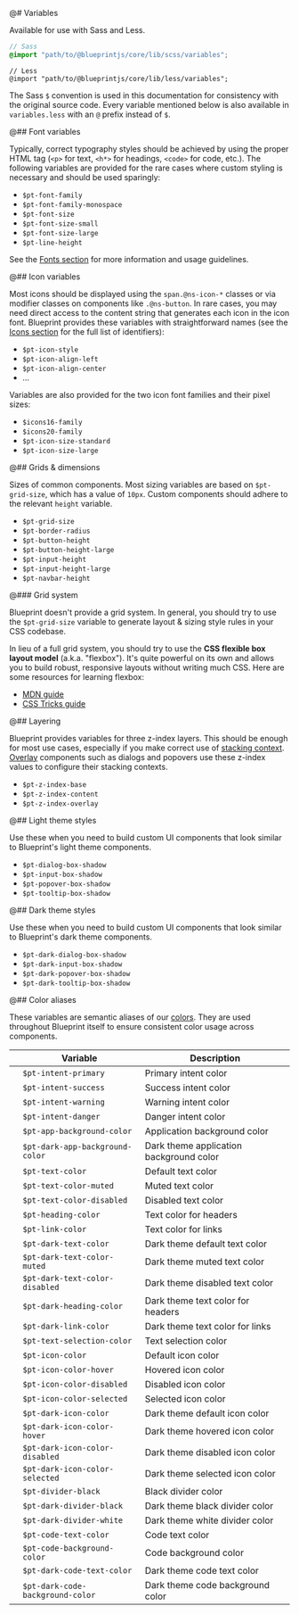 @# Variables

Available for use with Sass and Less.

```css.scss
// Sass
@import "path/to/@blueprintjs/core/lib/scss/variables";
```

```css.less
// Less
@import "path/to/@blueprintjs/core/lib/less/variables";
```

The Sass `$` convention is used in this documentation for consistency with the original source code.
Every variable mentioned below is also available in `variables.less` with an `@` prefix instead of `$`.

@## Font variables

Typically, correct typography styles should be achieved by using the proper HTML tag (`<p>` for
text, `<h*>` for headings, `<code>` for code, etc.). The following variables are provided for the
rare cases where custom styling is necessary and should be used sparingly:

- `$pt-font-family`
- `$pt-font-family-monospace`
- `$pt-font-size`
- `$pt-font-size-small`
- `$pt-font-size-large`
- `$pt-line-height`

See the [Fonts section](#core/typography.fonts) for more information and usage guidelines.

@## Icon variables

Most icons should be displayed using the `span.@ns-icon-*` classes or via modifier classes on
components like `.@ns-button`. In rare cases, you may need direct access to the content
string that generates each icon in the icon font. Blueprint provides these variables with
straightforward names (see the [Icons section](#core/icons) for the full list of identifiers):

- `$pt-icon-style`
- `$pt-icon-align-left`
- `$pt-icon-align-center`
- ...

Variables are also provided for the two icon font families and their pixel sizes:

- `$icons16-family`
- `$icons20-family`
- `$pt-icon-size-standard`
- `$pt-icon-size-large`

@## Grids & dimensions

Sizes of common components. Most sizing variables are based on `$pt-grid-size`, which has
a value of `10px`. Custom components should adhere to the relevant `height` variable.

- `$pt-grid-size`
- `$pt-border-radius`
- `$pt-button-height`
- `$pt-button-height-large`
- `$pt-input-height`
- `$pt-input-height-large`
- `$pt-navbar-height`

@### Grid system

Blueprint doesn't provide a grid system. In general, you should try to use the `$pt-grid-size`
variable to generate layout & sizing style rules in your CSS codebase.

In lieu of a full grid system, you should try to use the __CSS flexible box layout model__ (a.k.a.
"flexbox"). It's quite powerful on its own and allows you to build robust, responsive layouts
without writing much CSS. Here are some resources for learning flexbox:
- [MDN guide](https://developer.mozilla.org/en-US/docs/Web/Guide/CSS/Flexible_boxes)
- [CSS Tricks guide](https://css-tricks.com/snippets/css/a-guide-to-flexbox/)

@## Layering

Blueprint provides variables for three z-index layers. This should be enough for most use cases,
especially if you make correct use of [stacking context][MDN]. [Overlay](#core/components/overlay)
components such as dialogs and popovers use these z-index values to configure their stacking
contexts.

- `$pt-z-index-base`
- `$pt-z-index-content`
- `$pt-z-index-overlay`

[MDN]: https://developer.mozilla.org/en-US/docs/Web/CSS/CSS_Positioning/Understanding_z_index/The_stacking_context

@## Light theme styles

Use these when you need to build custom UI components that look similar to Blueprint's
light theme components.

- `$pt-dialog-box-shadow`
- `$pt-input-box-shadow`
- `$pt-popover-box-shadow`
- `$pt-tooltip-box-shadow`

@## Dark theme styles

Use these when you need to build custom UI components that look similar to Blueprint's
dark theme components.

- `$pt-dark-dialog-box-shadow`
- `$pt-dark-input-box-shadow`
- `$pt-dark-popover-box-shadow`
- `$pt-dark-tooltip-box-shadow`

@## Color aliases

These variables are semantic aliases of our [colors](#colors).
They are used throughout Blueprint itself to ensure consistent color usage across components.

<table class="@ns-html-table docs-color-aliases-table">
    <thead>
        <tr>
            <th></th>
            <th>Variable</th>
            <th>Description</th>
        </tr>
    </thead>
    <tbody>
        <tr>
            <td>
                <div class="docs-color-bubble alias-intent-primary"></div>
            </td>
            <td><code>$pt-intent-primary</code></td>
            <td>Primary intent color</td>
        </tr>
        <tr>
            <td>
                <div class="docs-color-bubble alias-intent-success"></div>
            </td>
            <td><code>$pt-intent-success</code></td>
            <td>Success intent color</td>
        </tr>
        <tr>
            <td>
                <div class="docs-color-bubble alias-intent-warning"></div>
            </td>
            <td><code>$pt-intent-warning</code></td>
            <td>Warning intent color</td>
        </tr>
        <tr>
            <td>
                <div class="docs-color-bubble alias-intent-danger"></div>
            </td>
            <td><code>$pt-intent-danger</code></td>
            <td>Danger intent color</td>
        </tr>
        <tr>
            <td>
                <div class="docs-color-bubble alias-app-background-color"></div>
            </td>
            <td><code>$pt-app-background-color</code></td>
            <td>Application background color</td>
        </tr>
        <tr>
            <td>
                <div class="docs-color-bubble alias-dark-app-background-color"></div>
            </td>
            <td><code>$pt-dark-app-background-color</code></td>
            <td>Dark theme application background color</td>
        </tr>
        <tr>
            <td>
                <div class="docs-color-bubble alias-text-color"></div>
            </td>
            <td><code>$pt-text-color</code></td>
            <td>Default text color</td>
        </tr>
        <tr>
            <td>
                <div class="docs-color-bubble alias-text-color-muted"></div>
            </td>
            <td><code>$pt-text-color-muted</code></td>
            <td>Muted text color</td>
        </tr>
        <tr>
            <td>
                <div class="docs-color-bubble alias-text-color-disabled"></div>
            </td>
            <td><code>$pt-text-color-disabled</code></td>
            <td>Disabled text color</td>
        </tr>
        <tr>
            <td>
                <div class="docs-color-bubble alias-heading-color"></div>
            </td>
            <td><code>$pt-heading-color</code></td>
            <td>Text color for headers</td>
        </tr>
        <tr>
            <td>
                <div class="docs-color-bubble alias-link-color"></div>
            </td>
            <td><code>$pt-link-color</code></td>
            <td>Text color for links</td>
        </tr>
        <tr>
            <td>
                <div class="docs-color-bubble alias-dark-text-color"></div>
            </td>
            <td><code>$pt-dark-text-color</code></td>
            <td>Dark theme default text color</td>
        </tr>
        <tr>
            <td>
                <div class="docs-color-bubble alias-dark-text-color-muted"></div>
            </td>
            <td><code>$pt-dark-text-color-muted</code></td>
            <td>Dark theme muted text color</td>
        </tr>
        <tr>
            <td>
                <div class="docs-color-bubble alias-dark-text-color-disabled"></div>
            </td>
            <td><code>$pt-dark-text-color-disabled</code></td>
            <td>Dark theme disabled text color</td>
        </tr>
        <tr>
            <td>
                <div class="docs-color-bubble alias-dark-heading-color"></div>
            </td>
            <td><code>$pt-dark-heading-color</code></td>
            <td>Dark theme text color for headers</td>
        </tr>
        <tr>
            <td>
                <div class="docs-color-bubble alias-dark-link-color"></div>
            </td>
            <td><code>$pt-dark-link-color</code></td>
            <td>Dark theme text color for links</td>
        </tr>
        <tr>
            <td>
                <div class="docs-color-bubble alias-text-selection-color"></div>
            </td>
            <td><code>$pt-text-selection-color</code></td>
            <td>Text selection color</td>
        </tr>
        <tr>
            <td>
                <div class="docs-color-bubble alias-icon-color"></div>
            </td>
            <td><code>$pt-icon-color</code></td>
            <td>Default icon color</td>
        </tr>
        <tr>
            <td>
                <div class="docs-color-bubble alias-icon-color-hover"></div>
            </td>
            <td><code>$pt-icon-color-hover</code></td>
            <td>Hovered icon color</td>
        </tr>
        <tr>
            <td>
                <div class="docs-color-bubble alias-icon-color-disabled"></div>
            </td>
            <td><code>$pt-icon-color-disabled</code></td>
            <td>Disabled icon color</td>
        </tr>
        <tr>
            <td>
                <div class="docs-color-bubble alias-icon-color-selected"></div>
            </td>
            <td><code>$pt-icon-color-selected</code></td>
            <td>Selected icon color</td>
        </tr>
        <tr>
            <td>
                <div class="docs-color-bubble alias-dark-icon-color"></div>
            </td>
            <td><code>$pt-dark-icon-color</code></td>
            <td>Dark theme default icon color</td>
        </tr>
        <tr>
            <td>
                <div class="docs-color-bubble alias-dark-icon-color-hover"></div>
            </td>
            <td><code>$pt-dark-icon-color-hover</code></td>
            <td>Dark theme hovered icon color</td>
        </tr>
        <tr>
            <td>
                <div class="docs-color-bubble alias-dark-icon-color-disabled"></div>
            </td>
            <td><code>$pt-dark-icon-color-disabled</code></td>
            <td>Dark theme disabled icon color</td>
        </tr>
        <tr>
            <td>
                <div class="docs-color-bubble alias-dark-icon-color-selected"></div>
            </td>
            <td><code>$pt-dark-icon-color-selected</code></td>
            <td>Dark theme selected icon color</td>
        </tr>
        <tr>
            <td>
                <div class="docs-color-bubble alias-divider-black"></div>
            </td>
            <td><code>$pt-divider-black</code></td>
            <td>Black divider color</td>
        </tr>
        <tr>
            <td>
                <div class="docs-color-bubble alias-dark-divider-black"></div>
            </td>
            <td><code>$pt-dark-divider-black</code></td>
            <td>Dark theme black divider color</td>
        </tr>
        <tr>
            <td>
                <div class="docs-color-bubble alias-dark-divider-white"></div>
            </td>
            <td><code>$pt-dark-divider-white</code></td>
            <td>Dark theme white divider color</td>
        </tr>
        <tr>
            <td>
                <div class="docs-color-bubble alias-code-text-color"></div>
            </td>
            <td><code>$pt-code-text-color</code></td>
            <td>Code text color</td>
        </tr>
        <tr>
            <td>
                <div class="docs-color-bubble alias-code-background-color"></div>
            </td>
            <td><code>$pt-code-background-color</code></td>
            <td>Code background color</td>
        </tr>
        <tr>
            <td>
                <div class="docs-color-bubble alias-dark-code-text-color"></div>
            </td>
            <td><code>$pt-dark-code-text-color</code></td>
            <td>Dark theme code text color</td>
        </tr>
        <tr>
            <td>
                <div class="docs-color-bubble alias-dark-code-background-color"></div>
            </td>
            <td><code>$pt-dark-code-background-color</code></td>
            <td>Dark theme code background color</td>
        </tr>
    </tbody>
</table>

